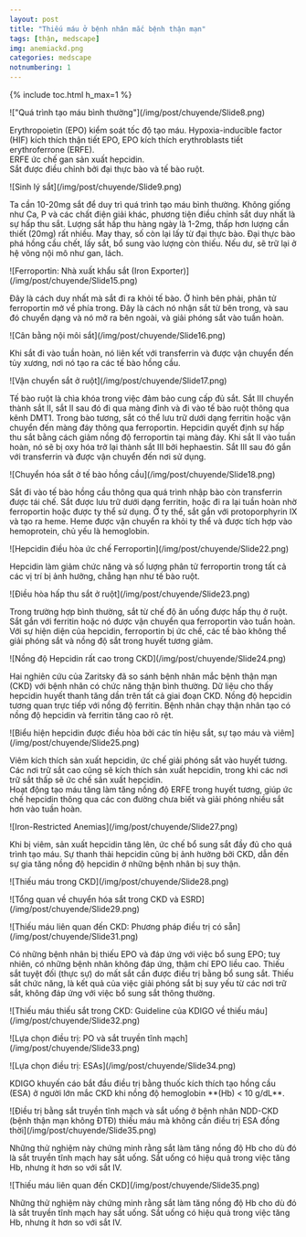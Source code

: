 ```yaml
---
layout: post
title: "Thiếu máu ở bệnh nhân mắc bệnh thận mạn"
tags: [thận, medscape]
img: anemiackd.png
categories: medscape
notnumbering: 1
---
```


{% include toc.html h_max=1 %} 

<div class="row align-items-center img-aside">
<p class="col-md-6" markdown="1">
!["Quá trình tạo máu bình thường"](/img/post/chuyende/Slide8.png)
</p>
<p class="col-md-6" markdown="1">
Erythropoietin (EPO) kiểm soát tốc độ tạo máu. Hypoxia-inducible factor (HIF) kích thích thận tiết EPO, EPO kích thích erythroblasts tiết erythroferrone (ERFE).<br>ERFE ức chế gan sản xuất hepcidin.<br> Sắt được điều chỉnh bởi đại thực bào và tế bào ruột.
</p>
</div>

<div class="row align-items-center img-aside">
<p class="col-md-6" markdown="1">
![Sinh lý sắt](/img/post/chuyende/Slide9.png)
</p>
<p class="col-md-6" markdown="1">
Ta cần 10-20mg sắt để duy trì quá trình tạo máu bình thường. Không giống như Ca, P và các chất điện giải khác, phương tiện điều chỉnh sắt duy nhất là sự hấp thu sắt. Lượng sắt hấp thu hàng ngày là 1-2mg, thấp hơn lượng cần thiết (20mg) rất nhiều. May thay, số còn lại lấy từ đại thực bào. Đại thực bào phá hồng cầu chết, lấy sắt, bổ sung vào lượng còn thiếu. Nếu dư, sẽ trữ lại ở hệ võng nội mô như gan, lách.
</p>
</div>

<div class="row align-items-center img-aside">
<p class="col-md-6" markdown="1">
![Ferroportin: Nhà xuất khẩu sắt (Iron Exporter)](/img/post/chuyende/Slide15.png)
</p>
<p class="col-md-6" markdown="1">
Đây là cách duy nhất mà sắt đi ra khỏi tế bào. Ở hình bên phải, phân tử ferroportin mở về phía trong. Đây là cách nó nhận sắt từ bên trong, và sau đó chuyển dạng và nó mở ra bên ngoài, và giải phóng sắt vào tuần hoàn.
</p>
</div>

<div class="row align-items-center img-aside">
<p class="col-md-6" markdown="1">
![Cân bằng nội môi sắt](/img/post/chuyende/Slide16.png)
</p>
<p class="col-md-6" markdown="1">
Khi sắt đi vào tuần hoàn, nó liên kết với transferrin và được vận chuyển đến tủy xương, nơi nó tạo ra các tế bào hồng cầu.
</p>
</div>

<div class="row align-items-center img-aside">
<p class="col-md-6" markdown="1">
![Vận chuyển sắt ở ruột](/img/post/chuyende/Slide17.png)
</p>
<p class="col-md-6" markdown="1">
Tế bào ruột là chìa khóa trong việc đảm bảo cung cấp đủ sắt. Sắt III chuyển thành sắt II, sắt II sau đó đi qua màng đỉnh và đi vào tế bào ruột thông qua kênh DMT1. Trong bào tương, sắt có thể lưu trữ dưới dạng ferritin hoặc vận chuyển đến màng đáy thông qua ferroportin. Hepcidin quyết định sự hấp thu sắt bằng cách giảm nồng độ ferroportin tại màng đáy. Khi sắt II vào tuần hoàn, nó sẽ bị oxy hóa trở lại thành sắt III bởi hephaestin. Sắt III sau đó gắn với transferrin và được vận chuyển đến nơi sử dụng.
</p>
</div>

<div class="row align-items-center img-aside">
<p class="col-md-6" markdown="1">
![Chuyển hóa sắt ở tế bào hồng cầu](/img/post/chuyende/Slide18.png)
</p>
<p class="col-md-6" markdown="1">
Sắt đi vào tế bào hồng cầu thông qua quá trình nhập bào còn transferrin được tái chế. Sắt được lưu trữ dưới dạng ferritin, hoặc đi ra lại tuần hoàn nhờ ferroportin hoặc được ty thể sử dụng. Ở ty thể, sắt gắn với protoporphyrin IX và tạo ra heme. Heme được vận chuyển ra khỏi ty thể và được tích hợp vào hemoprotein, chủ yếu là hemoglobin.
</p>
</div>

<div class="row align-items-center img-aside">
<p class="col-md-6" markdown="1">
![Hepcidin điều hòa ức chế Ferroportin](/img/post/chuyende/Slide22.png)
</p>
<p class="col-md-6" markdown="1">
Hepcidin làm giảm chức năng và số lượng phân tử ferroportin trong tất cả các vị trí bị ảnh hưởng, chẳng hạn như tế bào ruột.
</p>
</div>

<div class="row align-items-center img-aside">
<p class="col-md-6" markdown="1">
![Điều hòa hấp thu sắt ở ruột](/img/post/chuyende/Slide23.png)
</p>
<p class="col-md-6" markdown="1">
Trong trường hợp bình thường, sắt từ chế độ ăn uống được hấp thụ ở ruột. Sắt gắn với ferritin hoặc nó được vận chuyển qua ferroportin vào tuần hoàn. Với sự hiện diện của hepcidin, ferroportin bị ức chế, các tế bào không thể giải phóng sắt và nồng độ sắt trong huyết tương giảm.
</p>
</div>

<div class="row align-items-center img-aside">
<p class="col-md-6" markdown="1">
![Nồng độ Hepcidin rất cao trong CKD](/img/post/chuyende/Slide24.png)
</p>
<p class="col-md-6" markdown="1">
Hai nghiên cứu của Zaritsky đã so sánh bệnh nhân mắc bệnh thận mạn (CKD) với bệnh nhân có chức năng thận bình thường. Dữ liệu cho thấy hepcidin huyết thanh tăng dần trên tất cả giai đoạn CKD. Nồng độ hepcidin tương quan trực tiếp với nồng độ ferritin. Bệnh nhân chạy thận nhân tạo có nồng độ hepcidin và ferritin tăng cao rõ rệt.
</p>
</div>

<div class="row align-items-center img-aside">
<p class="col-md-6" markdown="1">
![Biểu hiện hepcidin được điều hòa bởi các tín hiệu sắt, sự tạo máu và viêm](/img/post/chuyende/Slide25.png)
</p>
<p class="col-md-6" markdown="1">
Viêm kích thích sản xuất hepcidin, ức chế giải phóng sắt vào huyết tương.<br>Các nơi trữ sắt cao cũng sẽ kích thích sản xuất hepcidin, trong khi các nơi trữ sắt thấp sẽ ức chế sản xuất hepcidin.<br>Hoạt động tạo máu tăng làm tăng nồng độ ERFE trong huyết tương, giúp ức chế hepcidin thông qua các con đường chưa biết và giải phóng nhiều sắt hơn vào tuần hoàn.
</p>
</div>

<div class="row align-items-center img-aside">
<p class="col-md-6" markdown="1">
![Iron-Restricted Anemias](/img/post/chuyende/Slide27.png)
</p>
<p class="col-md-6" markdown="1">
Khi bị viêm, sản xuất hepcidin tăng lên, ức chế bổ sung sắt đầy đủ cho quá trình tạo máu. Sự thanh thải hepcidin cũng bị ảnh hưởng bởi CKD, dẫn đến sự gia tăng nồng độ hepcidin ở những bệnh nhân bị suy thận.
</p>
</div>


<div class="row align-items-center img-aside">
<p class="col-md-6" markdown="1">
![Thiếu máu trong CKD](/img/post/chuyende/Slide28.png)
</p>
<p class="col-md-6" markdown="1">

</p>
</div>

<div class="row align-items-center img-aside">
<p class="col-md-6" markdown="1">
![Tổng quan về chuyển hóa sắt trong CKD và ESRD](/img/post/chuyende/Slide29.png)
</p>
<p class="col-md-6" markdown="1">

</p>
</div>

<div class="row align-items-center img-aside">
<p class="col-md-6" markdown="1">
![Thiếu máu liên quan đến CKD: Phương pháp điều trị có sẵn](/img/post/chuyende/Slide31.png)
</p>
<p class="col-md-6" markdown="1">
Có những bệnh nhân bị thiếu EPO và đáp ứng với việc bổ sung EPO; tuy nhiên, có những bệnh nhân không đáp ứng, thậm chí EPO liều cao. Thiếu sắt tuyệt đối (thực sự) do mất sắt cần được điều trị bằng bổ sung sắt. Thiếu sắt chức năng, là kết quả của việc giải phóng sắt bị suy yếu từ các nơi trữ sắt, không đáp ứng với việc bổ sung sắt thông thường.
</p>
</div>

<div class="row align-items-center img-aside">
<p class="col-md-6" markdown="1">
![Thiếu máu thiếu sắt trong CKD: Guideline của KDIGO về thiếu máu](/img/post/chuyende/Slide32.png)
</p>
<p class="col-md-6" markdown="1">

</p>
</div>

<div class="row align-items-center img-aside">
<p class="col-md-6" markdown="1">
![Lựa chọn điều trị: PO và sắt truyền tĩnh mạch](/img/post/chuyende/Slide33.png)
</p>
<p class="col-md-6" markdown="1">

</p>
</div>

<div class="row align-items-center img-aside">
<p class="col-md-6" markdown="1">
![Lựa chọn điều trị: ESAs](/img/post/chuyende/Slide34.png)
</p>
<p class="col-md-6" markdown="1">
KDIGO khuyến cáo bắt đầu điều trị bằng thuốc kích thích tạo hồng cầu (ESA) ở người lớn mắc CKD khi nồng độ hemoglobin **(Hb) < 10 g/dL**.
</p>
</div>

<div class="row align-items-center img-aside">
<p class="col-md-6" markdown="1">
![Điều trị bằng sắt truyền tĩnh mạch và sắt uống ở bệnh nhân NDD-CKD (bệnh thận mạn không ĐTĐ) thiếu máu mà không cần điều trị ESA đồng thời](/img/post/chuyende/Slide35.png)
</p>
<p class="col-md-6" markdown="1">
Những thử nghiệm này chứng minh rằng sắt làm tăng nồng độ Hb cho dù đó là sắt truyền tĩnh mạch hay sắt uống. Sắt uống có hiệu quả trong việc tăng Hb, nhưng ít hơn so với sắt IV.
</p>
</div>

<div class="row align-items-center img-aside">
<p class="col-md-6" markdown="1">
![Thiếu máu liên quan đến CKD](/img/post/chuyende/Slide35.png)
</p>
<p class="col-md-6" markdown="1">
Những thử nghiệm này chứng minh rằng sắt làm tăng nồng độ Hb cho dù đó là sắt truyền tĩnh mạch hay sắt uống. Sắt uống có hiệu quả trong việc tăng Hb, nhưng ít hơn so với sắt IV.
</p>
</div>